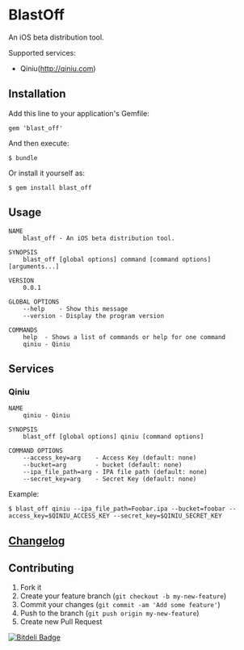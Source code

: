 # BlastOff

An iOS beta distribution tool.

Supported services:

* Qiniu(http://qiniu.com)

## Installation

Add this line to your application's Gemfile:

    gem 'blast_off'

And then execute:

    $ bundle

Or install it yourself as:

    $ gem install blast_off

## Usage

```
NAME
    blast_off - An iOS beta distribution tool.

SYNOPSIS
    blast_off [global options] command [command options] [arguments...]

VERSION
    0.0.1

GLOBAL OPTIONS
    --help    - Show this message
    --version - Display the program version

COMMANDS
    help  - Shows a list of commands or help for one command
    qiniu - Qiniu
```

## Services

### Qiniu

```
NAME
    qiniu - Qiniu

SYNOPSIS
    blast_off [global options] qiniu [command options]

COMMAND OPTIONS
    --access_key=arg    - Access Key (default: none)
    --bucket=arg        - bucket (default: none)
    --ipa_file_path=arg - IPA file path (default: none)
    --secret_key=arg    - Secret Key (default: none)
```

Example:

`$ blast_off qiniu --ipa_file_path=Foobar.ipa --bucket=foobar --access_key=$QINIU_ACCESS_KEY --secret_key=$QINIU_SECRET_KEY`

## [Changelog](CHANGELOG.md)

## Contributing

1. Fork it
2. Create your feature branch (`git checkout -b my-new-feature`)
3. Commit your changes (`git commit -am 'Add some feature'`)
4. Push to the branch (`git push origin my-new-feature`)
5. Create new Pull Request


[![Bitdeli Badge](https://d2weczhvl823v0.cloudfront.net/linjunpop/blast_off/trend.png)](https://bitdeli.com/free "Bitdeli Badge")

